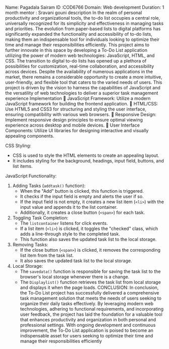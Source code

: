 Name: Pagadala Sairam
ID :COD6766
Domain: Web development
Duration: 1 month
mentor : Sravani gouni
description
In the realm of personal productivity and organizational tools, the to-do list occupies a central role, universally recognized for its simplicity and effectiveness in managing tasks and priorities. The evolution from paper-based lists to digital platforms has significantly expanded the functionality and accessibility of to-do lists, making them an indispensable tool for individuals looking to optimize their time and manage their responsibilities efficiently. This project aims to further innovate in this space by developing a To-Do List application utilizing the power of modern web technologies: JavaScript, HTML, and CSS.
The transition to digital to-do lists has opened up a plethora of possibilities for customization, real-time collaboration, and accessibility across devices. Despite the availability of numerous applications in the market, there remains a considerable opportunity to create a more intuitive, user-friendly, and flexible tool that caters to the varied needs of users. This project is driven by the vision to harness the capabilities of JavaScript and the versatility of web technologies to deliver a superior task management experience
Implementation
	JavaScript Framework: Utilize a modern JavaScript framework for building the frontend application.
	HTML/CSS: Use HTML5 and CSS3 for structuring and styling the user interface, ensuring compatibility with various web browsers.
	Responsive Design: Implement responsive design principles to ensure optimal viewing experience across desktop and mobile devices.
	User Interface Components: Utilize UI libraries for designing interactive and visually appealing components.

 CSS Styling:
- CSS is used to style the HTML elements to create an appealing layout.
- It includes styling for the background, headings, input field, buttons, and list items.

 JavaScript Functionality:
1. Adding Tasks (`addtask()` function):
   - When the "Add" button is clicked, this function is triggered.
   - It checks if the input field is empty and alerts the user if so.
   - If the input field is not empty, it creates a new list item (`<li>`) with the input value and appends it to the list container.
   - Additionally, it creates a close button (`<span>`) for each task.
2. Toggling Task Completion:
   - The `listcontainer` listens for click events.
   - If a list item (`<li>`) is clicked, it toggles the "checked" class, which adds a line-through style to the completed task.
   - This function also saves the updated task list to the local storage.
3. Removing Tasks:
   - If the close button (`<span>`) is clicked, it removes the corresponding list item from the task list.
   - It also saves the updated task list to the local storage.
4. Local Storage:
   - The `savedata()` function is responsible for saving the task list to the browser's local storage whenever there is a change.
   - The `Displaylist()` function retrieves the task list from local storage and displays it when the page loads.
CONCLUSION:
In conclusion, the To-Do List project has successfully delivered a comprehensive task management solution that meets the needs of users seeking to organize their daily tasks effectively. By leveraging modern web technologies, adhering to functional requirements, and incorporating user feedback, the project has laid the foundation for a valuable tool that enhances productivity and organization in both personal and professional settings. With ongoing development and continuous improvement, the To-Do List application is poised to become an indispensable asset for users seeking to optimize their time and manage their responsibilities efficiently

 

